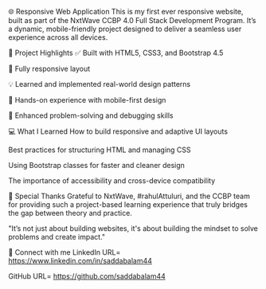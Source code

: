 🌐 Responsive Web Application
This is my first ever responsive website, built as part of the NxtWave CCBP 4.0 Full Stack Development Program.
It’s a dynamic, mobile-friendly project designed to deliver a seamless user experience across all devices.

🚀 Project Highlights
✅ Built with HTML5, CSS3, and Bootstrap 4.5

📱 Fully responsive layout

💡 Learned and implemented real-world design patterns

🔧 Hands-on experience with mobile-first design

💬 Enhanced problem-solving and debugging skills

💻 What I Learned
How to build responsive and adaptive UI layouts

Best practices for structuring HTML and managing CSS

Using Bootstrap classes for faster and cleaner design

The importance of accessibility and cross-device compatibility

🙌 Special Thanks
Grateful to NxtWave, #rahulAttuluri, and the CCBP team for providing such a project-based learning experience that truly bridges the gap between theory and practice.

"It’s not just about building websites, it's about building the mindset to solve problems and create impact."

🔗 Connect with me
LinkedIn
URL= https://www.linkedin.com/in/saddabalam44

GitHub
URL= https://github.com/saddabalam44
